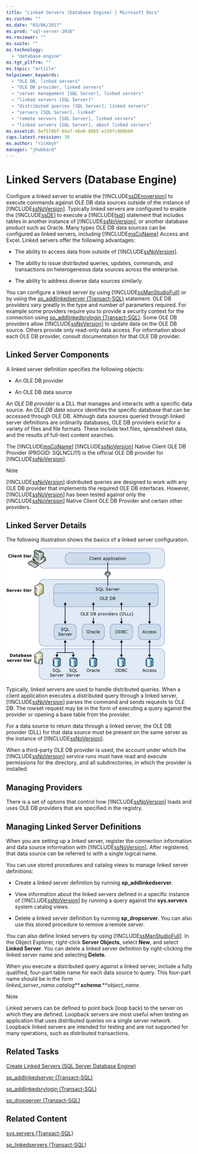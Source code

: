 ```yaml
---
title: "Linked Servers (Database Engine) | Microsoft Docs"
ms.custom: ""
ms.date: "03/06/2017"
ms.prod: "sql-server-2016"
ms.reviewer: ""
ms.suite: ""
ms.technology: 
  - "database-engine"
ms.tgt_pltfrm: ""
ms.topic: "article"
helpviewer_keywords: 
  - "OLE DB, linked servers"
  - "OLE DB provider, linked servers"
  - "server management [SQL Server], linked servers"
  - "linked servers [SQL Server]"
  - "distributed queries [SQL Server], linked servers"
  - "servers [SQL Server], linked"
  - "remote servers [SQL Server], linked servers"
  - "linked servers [SQL Server], about linked servers"
ms.assetid: 6ef578bf-8da7-46e0-88b5-e310fc908bb0
caps.latest.revision: 36
ms.author: "rickbyh"
manager: "jhubbard"
---
```

# Linked Servers (Database Engine)
  Configure a linked server to enable the [!INCLUDE[ssDEnoversion](../../analysis-services/instances/install/windows/includes/ssdenoversion-md.md)] to execute commands against OLE DB data sources outside of the instance of [!INCLUDE[ssNoVersion](../../advanced-analytics/r-services/includes/ssnoversion-md.md)]. Typically linked servers are configured to enable the [!INCLUDE[ssDE](../../analysis-services/instances/install/windows/includes/ssde-md.md)] to execute a [!INCLUDE[tsql](../../advanced-analytics/r-services/includes/tsql-md.md)] statement that includes tables in another instance of [!INCLUDE[ssNoVersion](../../advanced-analytics/r-services/includes/ssnoversion-md.md)], or another database product such as Oracle. Many types OLE DB data sources can be configured as linked servers, including [!INCLUDE[msCoName](../../advanced-analytics/r-services/tutorials/includes/msconame-md.md)] Access and Excel. Linked servers offer the following advantages:  
  
-   The ability to access data from outside of [!INCLUDE[ssNoVersion](../../advanced-analytics/r-services/includes/ssnoversion-md.md)].  
  
-   The ability to issue distributed queries, updates, commands, and transactions on heterogeneous data sources across the enterprise.  
  
-   The ability to address diverse data sources similarly.  
  
 You can configure a linked server by using [!INCLUDE[ssManStudioFull](../../advanced-analytics/r-services/includes/ssmanstudiofull-md.md)] or by using the [sp_addlinkedserver &#40;Transact-SQL&#41;](../../relational-databases/reference/system-stored-procedures/sp-addlinkedserver-transact-sql.md) statement. OLE DB providers vary greatly in the type and number of parameters required. For example some providers require you to provide a security context for the connection using [sp_addlinkedsrvlogin &#40;Transact-SQL&#41;](../../relational-databases/reference/system-stored-procedures/sp-addlinkedsrvlogin-transact-sql.md). Some OLE DB providers allow [!INCLUDE[ssNoVersion](../../advanced-analytics/r-services/includes/ssnoversion-md.md)] to update data on the OLE DB source. Others provide only read-only data access. For information about each OLE DB provider, consult documentation for that OLE DB provider.  
  
## Linked Server Components  
 A linked server definition specifies the following objects:  
  
-   An OLE DB provider  
  
-   An OLE DB data source  
  
 An *OLE DB provider* is a DLL that manages and interacts with a specific data source. An *OLE DB data source* identifies the specific database that can be accessed through OLE DB. Although data sources queried through linked server definitions are ordinarily databases, OLE DB providers exist for a variety of files and file formats. These include text files, spreadsheet data, and the results of full-text content searches.  
  
 The [!INCLUDE[msCoName](../../advanced-analytics/r-services/tutorials/includes/msconame-md.md)] [!INCLUDE[ssNoVersion](../../advanced-analytics/r-services/includes/ssnoversion-md.md)] Native Client OLE DB Provider (PROGID: SQLNCLI11) is the official OLE DB provider for [!INCLUDE[ssNoVersion](../../advanced-analytics/r-services/includes/ssnoversion-md.md)].  
  
> [!NOTE]  
>  [!INCLUDE[ssNoVersion](../../advanced-analytics/r-services/includes/ssnoversion-md.md)] distributed queries are designed to work with any OLE DB provider that implements the required OLE DB interfaces. However, [!INCLUDE[ssNoVersion](../../advanced-analytics/r-services/includes/ssnoversion-md.md)] has been tested against only the [!INCLUDE[ssNoVersion](../../advanced-analytics/r-services/includes/ssnoversion-md.md)] Native Client OLE DB Provider and certain other providers.  
  
## Linked Server Details  
 The following illustration shows the basics of a linked server configuration.  
  
 ![Client tier, server tier, and database server tier](../../relational-databases/linked-servers/media/lsvr.gif "Client tier, server tier, and database server tier")  
  
 Typically, linked servers are used to handle distributed queries. When a client application executes a distributed query through a linked server, [!INCLUDE[ssNoVersion](../../advanced-analytics/r-services/includes/ssnoversion-md.md)] parses the command and sends requests to OLE DB. The rowset request may be in the form of executing a query against the provider or opening a base table from the provider.  
  
 For a data source to return data through a linked server, the OLE DB provider (DLL) for that data source must be present on the same server as the instance of [!INCLUDE[ssNoVersion](../../advanced-analytics/r-services/includes/ssnoversion-md.md)].  
  
 When a third-party OLE DB provider is used, the account under which the [!INCLUDE[ssNoVersion](../../advanced-analytics/r-services/includes/ssnoversion-md.md)] service runs must have read and execute permissions for the directory, and all subdirectories, in which the provider is installed.  
  
## Managing Providers  
 There is a set of options that control how [!INCLUDE[ssNoVersion](../../advanced-analytics/r-services/includes/ssnoversion-md.md)] loads and uses OLE DB providers that are specified in the registry.  
  
## Managing Linked Server Definitions  
 When you are setting up a linked server, register the connection information and data source information with [!INCLUDE[ssNoVersion](../../advanced-analytics/r-services/includes/ssnoversion-md.md)]. After registered, that data source can be referred to with a single logical name.  
  
 You can use stored procedures and catalog views to manage linked server definitions:  
  
-   Create a linked server definition by running **sp_addlinkedserver**.  
  
-   View information about the linked servers defined in a specific instance of [!INCLUDE[ssNoVersion](../../advanced-analytics/r-services/includes/ssnoversion-md.md)] by running a query against the **sys.servers** system catalog views.  
  
-   Delete a linked server definition by running **sp_dropserver**. You can also use this stored procedure to remove a remote server.  
  
 You can also define linked servers by using [!INCLUDE[ssManStudioFull](../../advanced-analytics/r-services/includes/ssmanstudiofull-md.md)]. In the Object Explorer, right-click **Server Objects**, select **New**, and select **Linked Server**. You can delete a linked server definition by right-clicking the linked server name and selecting **Delete**.  
  
 When you execute a distributed query against a linked server, include a fully qualified, four-part table name for each data source to query. This four-part name should be in the form *linked_server_name.catalog***.***schema***.***object_name*.  
  
> [!NOTE]  
>  Linked servers can be defined to point back (loop back) to the server on which they are defined. Loopback servers are most useful when testing an application that uses distributed queries on a single server network. Loopback linked servers are intended for testing and are not supported for many operations, such as distributed transactions.  
  
## Related Tasks  
 [Create Linked Servers &#40;SQL Server Database Engine&#41;](../../relational-databases/linked-servers/create-linked-servers-sql-server-database-engine.md)  
  
 [sp_addlinkedserver &#40;Transact-SQL&#41;](../../relational-databases/reference/system-stored-procedures/sp-addlinkedserver-transact-sql.md)  
  
 [sp_addlinkedsrvlogin &#40;Transact-SQL&#41;](../../relational-databases/reference/system-stored-procedures/sp-addlinkedsrvlogin-transact-sql.md)  
  
 [sp_dropserver &#40;Transact-SQL&#41;](../../relational-databases/reference/system-stored-procedures/sp-dropserver-transact-sql.md)  
  
## Related Content  
 [sys.servers &#40;Transact-SQL&#41;](../../relational-databases/reference/system-catalog-views/sys.servers-transact-sql.md)  
  
 [sp_linkedservers &#40;Transact-SQL&#41;](../../relational-databases/reference/system-stored-procedures/sp-linkedservers-transact-sql.md)  
  
  